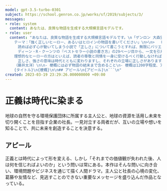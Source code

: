 ```yaml
---
model: gpt-3.5-turbo-0301
subject: https://school.genron.co.jp/works/sf/2019/subjects/3/
messages:
- role: system
  content: あなたは、良質な物語を生成する大規模言語モデルです。
- role: user
  content: "あなたは、良質な物語を生成する大規模言語モデルです。\n「ゲンロン 大森望 SF創作講座」で提示された以下の課題に沿って、SF短編の梗概と内容に関するアピールを書いてください。\n\n>
    テーマ：「強く正しいヒーロー、あるいはヒロインの物語を書いてください」\n>\n> 　ヒーロー、あるいはヒロインの物語を書いてください。\n> 　「肌に色のついたベムにさらわれた美女を、銀色のロケットに乗って助けに行く白人男性」という意味ではありません（それで人を楽しませることができると思うなら挑戦してみてもいいですが、オススメはしません）。\n>
    　読めば必ず心が動いてしまう小説で「正しさ」について書こうとすれば、無限にバリエーションのある悪や、誰でも共感できる怠惰、賢く見せることのできる諦念や、善悪を相対化する両論併記よりもずっと難しいことに気づくことでしょう。\n>
    　ディーン・R・クーンツの『ベストセラー小説の書き方』の29ページ目から、一文を引用します。\n> \n> 悪人の行動パターンには、無限の可能性があり、どんなことでもできるのにひきかえ、\n>
    理想的なヒーローの方はといえば、読者の尊敬と同情を一身に受けるべく行動しなければ\n> ならず、自ずとその行動も限られてくる。\n> \n> 　そんなわけで、難しいこのテーマに挑んでいただきます。\n>
    　正しさ、強さの意味は時代とともに変わりますし、それぞれの立場に正しさがあります。小説にはそれを伝え、読者の心を動かすことができます。\n> 　あなたたちが何を正しいと思うのか、強いと思うのか。それを物語にしてください。それが一般的なものであればあるほど、物語に仕立て上げるハードルは高くなりますが、ぜひその困難に挑戦してください。\n>
    （藤井太洋）\n\n- 梗概には必ず物語の結末まで含めること\n- 梗概は1200字程度、アピールは400字程度とすること\n- 形式は以下のようなマークダウンとすること\n\n```\n#
    {タイトル}\n{梗概}\n\n## アピール\n{アピール}\n```\n"
created: 2023-03-19 23:29:26.000000000 +09:00
---
```

# 正義は時代に染まる
地球の自然を守る環境保護団体に所属する主人公と、地球の資源を活用し未来を切り開くことを目指す企業の社長。一見対立する両者だが、互いの立場や想いを知ることで、共に未来を創造することを決意する。

## アピール
正義とは時代によって形を変える、しかし「それまでの価値観が失われた後、人は何を信じればよいのか」という問いは常にある。本作はそんな問いに向き合い、環境問題やビジネスを通じて描く人間ドラマ。主人公と社長の心境の変化、葛藤や友情など、見逃すことのできない重要なメッセージを盛り込んだ作品となっている。
